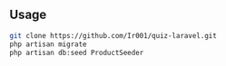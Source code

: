 ## Usage

```bash
git clone https://github.com/Ir001/quiz-laravel.git
php artisan migrate
php artisan db:seed ProductSeeder
```
